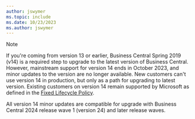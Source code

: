 ```yaml
---
author: jswymer
ms.topic: include
ms.date: 10/23/2023
ms.author: jswymer
---
```

> [!NOTE]
> If you're coming from version 13 or earlier, Business Central Spring 2019 (v14) is a required step to upgrade to the latest version of Business Central. However, mainstream support for version 14 ends in October 2023, and minor updates to the version are no longer available. New customers can't use version 14 in production, but only as a path for upgrading to latest version. Existing customers on version 14 remain supported by Microsoft as defined in the [Fixed Lifecycle Policy](/lifecycle/products/dynamics-365-business-central-onpremises-fixed-policy). 
>
> All version 14 minor updates are compatible for upgrade with Business Central 2024 release wave 1 (version 24) and later release waves.
